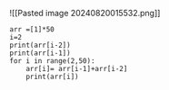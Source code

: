 ![[Pasted image 20240820015532.png]]
```
arr =[1]*50
i=2
print(arr[i-2])
print(arr[i-1])
for i in range(2,50):
    arr[i]= arr[i-1]+arr[i-2]
    print(arr[i])
```